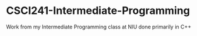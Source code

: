 # CSCI241-Intermediate-Programming
Work from my Intermediate Programming class at NIU done primarily in C++

